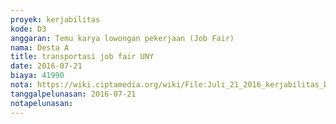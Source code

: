 ```yaml
---
proyek: kerjabilitas
kode: D3
anggaran: Temu karya lowongan pekerjaan (Job Fair)
nama: Desta A
title: transportasi job fair UNY
date: 2016-07-21
biaya: 41990
nota: https://wiki.ciptamedia.org/wiki/File:Juli_21_2016_kerjabilitas_D3_taxi_berangkat_jobfair_desta.jpg
tanggalpelunasan: 2016-07-21
notapelunasan:
---
```


